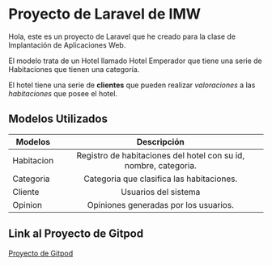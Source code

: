 # Proyecto de Laravel de IMW

Hola, este es un proyecto de Laravel que he creado para la clase de Implantación de Aplicaciones Web.

El modelo trata de un Hotel llamado Hotel Emperador que tiene una serie de Habitaciones que tienen una categoría.

El hotel tiene una serie de **clientes** que pueden realizar *valoraciones* a las *habitaciones* que posee el hotel.


## Modelos Utilizados

|    Modelos   |   Descripción   |
|--------------|:---------------:|
| Habitacion  |  Registro de habitaciones del hotel con su id, nombre, categoria.   |
| Categoria  |    Categoria que clasifica las habitaciones.     |
| Cliente | Usuarios del sistema  |
| Opinion | Opiniones generadas por los usuarios.   |


## Link al Proyecto de Gitpod

[Proyecto de Gitpod](https://gitpod.io#snapshot/d6b6e444-3168-496b-8822-137c6b17c75f)
